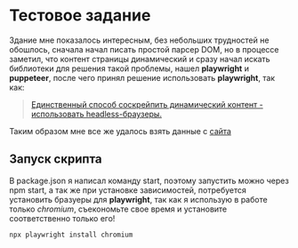 # Тестовое задание

Здание мне показалось интересным, без небольших трудностей не обошлось, сначала начал писать простой парсер DOM, но в процессе заметил, что контент страницы динамический и сразу начал искать библиотеки для решения такой проблемы, нашел **playwright** и **puppeteer**, после чего принял решение использовать **playwright**, так как:
> [Единственный способ соскрейпить динамический контент - использовать headless-браузеры.](https://habr.com/ru/companies/otus/articles/722300/#:~:text=%D0%95%D0%B4%D0%B8%D0%BD%D1%81%D1%82%D0%B2%D0%B5%D0%BD%D0%BD%D1%8B%D0%B9%20%D1%81%D0%BF%D0%BE%D1%81%D0%BE%D0%B1%20%D1%81%D0%BE%D1%81%D0%BA%D1%80%D0%B5%D0%B9%D0%BF%D0%B8%D1%82%D1%8C%20%D0%B4%D0%B8%D0%BD%D0%B0%D0%BC%D0%B8%D1%87%D0%B5%D1%81%D0%BA%D0%B8%D0%B9%20%D0%BA%D0%BE%D0%BD%D1%82%D0%B5%D0%BD%D1%82%20%2D%20%D0%B8%D1%81%D0%BF%D0%BE%D0%BB%D1%8C%D0%B7%D0%BE%D0%B2%D0%B0%D1%82%D1%8C%20headless%2D%D0%B1%D1%80%D0%B0%D1%83%D0%B7%D0%B5%D1%80%D1%8B.) 

Таким образом мне все же удалось взять данные с [сайта](https://djari.ru/msk/)

## Запуск скрипта
В package.json я написал команду start, поэтому запустить можно через npm start, а так же при установке зависимостей, потребуется установить бразуеры для **playwright**, так как я использую в работе только *chromium*, съекономьте свое время и установите соответственно только его!
```
npx playwright install chromium
```